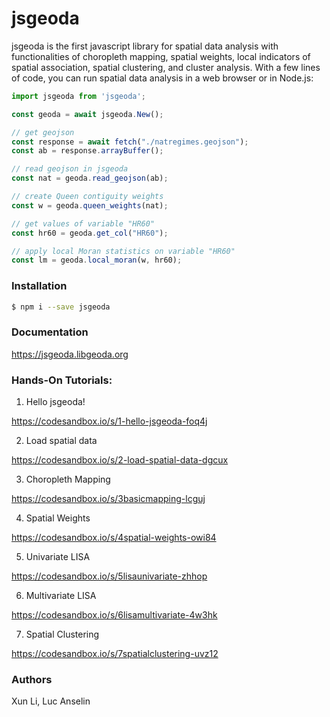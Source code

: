 # jsgeoda



jsgeoda is the first javascript library for spatial data analysis with functionalities of choropleth mapping, spatial weights, local indicators of spatial association,  spatial clustering, and cluster analysis. With a few lines of code, you can run spatial data analysis in a web browser or in Node.js:

```javascript
import jsgeoda from 'jsgeoda';

const geoda = await jsgeoda.New();

// get geojson 
const response = await fetch("./natregimes.geojson");
const ab = response.arrayBuffer();

// read geojson in jsgeoda
const nat = geoda.read_geojson(ab);

// create Queen contiguity weights
const w = geoda.queen_weights(nat);

// get values of variable "HR60"
const hr60 = geoda.get_col("HR60");

// apply local Moran statistics on variable "HR60"
const lm = geoda.local_moran(w, hr60);
```

### Installation

```bash
$ npm i --save jsgeoda
```

### Documentation

https://jsgeoda.libgeoda.org



### Hands-On Tutorials:

1. Hello jsgeoda!

​https://codesandbox.io/s/1-hello-jsgeoda-foq4j​

2. Load spatial data

​https://codesandbox.io/s/2-load-spatial-data-dgcux​

3. Choropleth Mapping

​https://codesandbox.io/s/3basicmapping-lcguj​

4. Spatial Weights

​https://codesandbox.io/s/4spatial-weights-owi84​

5. Univariate LISA

​https://codesandbox.io/s/5lisaunivariate-zhhop​

6. Multivariate LISA

​https://codesandbox.io/s/6lisamultivariate-4w3hk​

7. Spatial Clustering

​https://codesandbox.io/s/7spatialclustering-uvz12

### Authors

Xun Li, Luc Anselin

